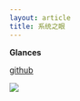 ```yaml
---
layout: article
title: 系统之眼
---
```


**Glances**

[github](https://github.com/nicolargo/glances)


![](https://raw.githubusercontent.com/nicolargo/glances/develop/docs/_static/glances-summary.png)

